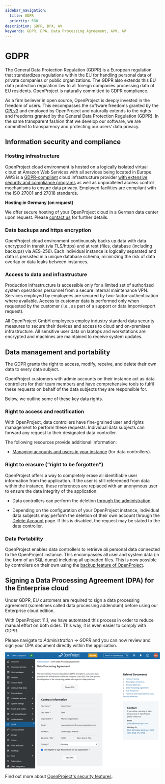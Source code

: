 ```yaml
---
sidebar_navigation:
  title: GDPR
  priority: 600
description: GDPR, DPA, AV
keywords: GDPR, DPA, Data Processing Agreement, AVV, AV
---
```


# GDPR

The General Data Protection Regulation (GDPR) is a European regulation that standardizes regulations within the EU for handling personal  data of private companies or public organizations. The GDPR also extends this EU data protection regulation law to all foreign companies  processing data of EU residents. OpenProject is naturally committed to GDPR compliance.

As a firm believer in open source, OpenProject is deeply invested in the freedom of users. This encompasses the software freedoms granted by the [GPLv3](https://www.gnu.org/licenses/quick-guide-gplv3.en.html) and employed by OpenProject and naturally extends to the rights and  freedoms granted by the General Data Protection Regulation (GDPR). In  the same transparent fashion that we develop our software, we are  committed to transparency and protecting our users' data privacy.

## Information security and compliance

### Hosting infrastructure

OpenProject cloud environment is hosted on a logically isolated virtual cloud at Amazon Web Services with all services being located in Europe. AWS is a [GDPR-compliant](https://aws.amazon.com/compliance/gdpr-center/) cloud infrastructure provider [with extensive security and compliance programs](https://aws.amazon.com/security/) as well as unparalleled access control mechanisms to ensure data privacy. Employed facilities are compliant with the ISO 27001 and 27018 standards.

**Hosting in Germany (on request)**

We offer secure hosting of your OpenProject cloud in a German data center upon request. Please [contact us](https://www.openproject.org/contact/) for further details.

### Data backups and https encryption

OpenProject cloud environment continuously backs up data with data encrypted in transit (via TLS/https) and at rest (files, database (including backups) via AES-256). Each individual instance is logically separated and data is persisted in a unique database schema, minimizing the risk of data overlap or data leaks between instances.

### Access to data and infrastructure

Production infrastructure is accessible only for a limited set of authorized system operations personnel from a secure internal maintenance VPN. Services employed by employees are secured by two-factor-authentication where available. Access to customer data is performed only when requested by the customer (i.e., as part of a support or data import/export request).

All OpenProject GmbH employees employ industry standard data security measures to secure their devices and access to cloud and on-premises infrastructure. All sensitive user data on laptops and workstations are encrypted and machines are maintained to receive system updates.

## Data management and portability

The GDPR grants the right to access, modify, receive, and delete their own data to every data subject. 

OpenProject customers with admin accounts on their instance act as data controllers for their team members and have comprehensive tools to fulfil these requests on behalf of the data subjects they are responsible for.

Below, we outline some of these key data rights.

### Right to access and rectification

With OpenProject, data controllers have fine-grained user and rights management to perform these requests. Individual data subjects can forward any request to their designated data controller.

The following resources provide additional information:

- [Managing accounts and users in your instance](../../../system-admin-guide/users-permissions/) (for data controllers).

### Right to erasure (“right to be forgotten”)

OpenProject offers a way to completely erase all identifiable user information from the application. If the user is still referenced from data within the instance, these references are replaced with an anonymous user to ensure the data integrity of the application.

- Data controllers can perform the deletion [through the administration](../../../system-admin-guide/users-permissions/users/).

- Depending on the configuration of your OpenProject instance, individual data subjects may perform the deletion of their own account through the [Delete Account](../../../user-guide/account-settings/) page. If this is disabled, the request may be stated to the data controller.

### Data Portability

OpenProject enables data controllers to retrieve *all* personal data connected to the OpenProject instance. This encompasses all user and system data (in the form of an SQL dump) including all uploaded files.
This is now possible by controllers on their own using the [backup feature of OpenProject](../backups/).

## Signing a Data Processing Agreement (DPA) for the Enterprise cloud

Under GDPR, EU customers are required to sign a data processing agreement (sometimes called data processing addendum) before using our Enterprise cloud edition.

With OpenProject 11.1, we have automated this process in order to reduce manual  effort on both sides. This way, it is even easier to comply with GDPR.  

Please navigate to *Administration -> GDPR* and you can now review and sign your DPA document directly within the application.

![OpenProject DPA in OpenProject administration](openproject_enterprise_guide_gdpr.png)

Find out more about [OpenProject's security features](../../../security-and-privacy/statement-on-security/#openproject-security-features).

